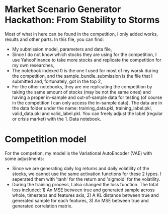 # Market Scenario Generator Hackathon: From Stability to Storms

Most of what in here can be found in the competition, I only added works, results and other parts.
In this file, you can find:

* My submission model, parameters and data file,
* Since I do not know which stocks they are using for the competition, I use YahooFinance to take more stocks and replicate the competition for my own researches,
* The notebook indexed 0 is the one I used for most of my worsk during the competition, and the sample_bundle_submission is the file that I submitted and, fortunately, got in the top 2,
* For the other notebooks, they are me replicating the competition by taking the same amount of stocks (may be not the same ones) and having a proper in-sample and out-of-sample data for testing (of course in the competition I can only access the in-sample data). The data are in the data folder under the name: training_data.pkl, training_label.pkl, valid_data.pkl and valid_label.pkl. You can freely adjust the label (regular or crisis market) with the 1. Data notebook.

# Competition model

For the competion, my model is the Variational AutoEncoder (VAE) with some adjustments:
* Since we are generating daily log returns and daily volatility of the stocks, we cannot use the same activation functions for these 2 types. I seperated them with 'tanh' for the return and 'sigmoid' for the volatility.
* During the training process, I also changed the loss function. The total loss included: 1) An MSE between true and generated sample across whole, timesteps and features axis, 2) A KL distance between true and generated sample for each features, 3) An MSE between true and generated correlation matrix.
